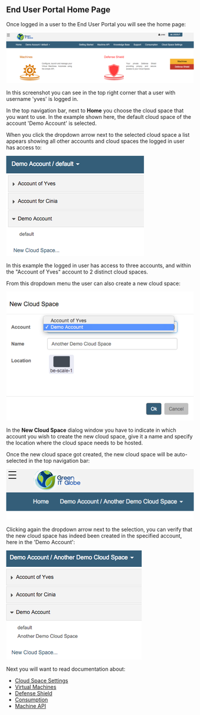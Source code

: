 ## End User Portal Home Page

Once logged in a user to the End User Portal you will see the home page:

![](Home.png)

In this screenshot you can see in the top right corner that a user with username 'yves' is logged in.

In the top navigation bar, next to **Home** you choose the cloud space that you want to use. In the example shown here, the default cloud space of the account 'Demo Account' is selected.

When you click the dropdown arrow next to the selected cloud space a list appears showing all other accounts and cloud spaces the logged in user has access to:

![](CloudSpaces.png)

In this example the logged in user has access to three accounts, and within the "Account of Yves" account to 2 distinct cloud spaces.

From this dropdown menu the user can also create a new cloud space:

![](NewCloudSpace.png)

In the **New Cloud Space** dialog window you have to indicate in which account you wish to create the new cloud space, give it a name and specify the location where the cloud space needs to be hosted.

Once the new cloud space got created, the new cloud space will be auto-selected in the top navigation bar:

![](NewCloudSpaceSelected.png)

Clicking again the dropdown arrow next to the selection, you can verify that the new cloud space has indeed been created in the specified account, here in the 'Demo Account':

![](MoreCloudSpaces.png)

Next you will want to read documentation about:
- [Cloud Space Settings](../CloudSpaceSettings/CloudSpaceSettings.md)
- [Virtual Machines](../CloudSpaceSettings/CloudSpaceSettings.md)
- [Defense Shield](../DefenseShield/DefenseShield.md)
- [Consumption](../Consumption/Consumption.md)
- [Machine API](../MachineAPI/MachineAPI.md)
